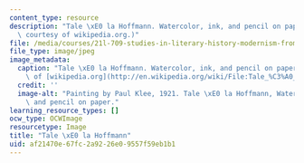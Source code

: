 ```yaml
---
content_type: resource
description: "Tale \xE0 la Hoffmann. Watercolor, ink, and pencil on paper. (Image\
  \ courtesy of wikipedia.org.)"
file: /media/courses/21l-709-studies-in-literary-history-modernism-from-nietzsche-to-fellini-fall-2010/af21470e67fc2a9226e09557f59eb1b1_21l-709f10-th.jpg
file_type: image/jpeg
image_metadata:
  caption: "Tale \xE0 la Hoffmann. Watercolor, ink, and pencil on paper. (Image courtesy\
    \ of [wikipedia.org](http://en.wikipedia.org/wiki/File:Tale_%C3%A0_la_Hoffmann_by_Paul_Klee_1921.jpg).)"
  credit: ''
  image-alt: "Painting by Paul Klee, 1921. Tale \xE0 la Hoffmann, Watercolor, ink,\
    \ and pencil on paper."
learning_resource_types: []
ocw_type: OCWImage
resourcetype: Image
title: "Tale \xE0 la Hoffmann"
uid: af21470e-67fc-2a92-26e0-9557f59eb1b1
---
```

